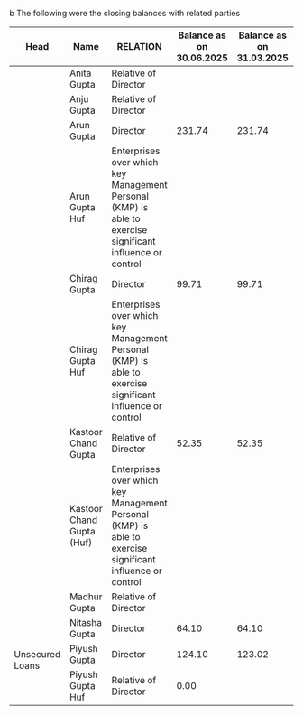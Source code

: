 b The following were the closing balances with related parties

<table><thead><tr><th>Head</th><th>Name</th><th>RELATION</th><th>Balance as on 30.06.2025</th><th>Balance as on 31.03.2025</th><th>Balance as on 31.03.2024</th><th>Balance as on 31.03.2023</th></tr></thead><tbody><tr><td></td><td>Anita Gupta</td><td>Relative of Director</td><td></td><td></td><td></td><td>22.10</td></tr><tr><td></td><td>Anju Gupta</td><td>Relative of Director</td><td></td><td></td><td></td><td>34.00</td></tr><tr><td></td><td>Arun Gupta</td><td>Director</td><td>231.74</td><td>231.74</td><td>93.51</td><td>18.64</td></tr><tr><td></td><td>Arun Gupta Huf</td><td>Enterprises over which key Management Personal (KMP) is able to exercise significant influence or control</td><td></td><td></td><td>5.00</td><td></td></tr><tr><td></td><td>Chirag Gupta</td><td>Director</td><td>99.71</td><td>99.71</td><td>44.76</td><td>.82</td></tr><tr><td></td><td>Chirag Gupta Huf</td><td>Enterprises over which key Management Personal (KMP) is able to exercise significant influence or control</td><td></td><td></td><td>2.77</td><td></td></tr><tr><td></td><td>Kastoor Chand Gupta</td><td>Relative of Director</td><td>52.35</td><td>52.35</td><td></td><td>2.63</td></tr><tr><td></td><td>Kastoor Chand Gupta (Huf)</td><td>Enterprises over which key Management Personal (KMP) is able to exercise significant influence or control</td><td></td><td></td><td>152.35</td><td>119.75</td></tr><tr><td></td><td>Madhur Gupta</td><td>Relative of Director</td><td></td><td></td><td></td><td>13.94</td></tr><tr><td rowspan="3">Unsecured Loans</td><td>Nitasha Gupta</td><td>Director</td><td>64.10</td><td>64.10</td><td>70.01</td><td>73.21</td></tr><tr><td>Piyush Gupta</td><td>Director</td><td>124.10</td><td>123.02</td><td>15.18</td><td>20.47</td></tr><tr><td>Piyush Gupta Huf</td><td>Relative of Director</td><td>0.00</td><td></td><td>17.50</td><td>7.51</td></tr></tbody></table>